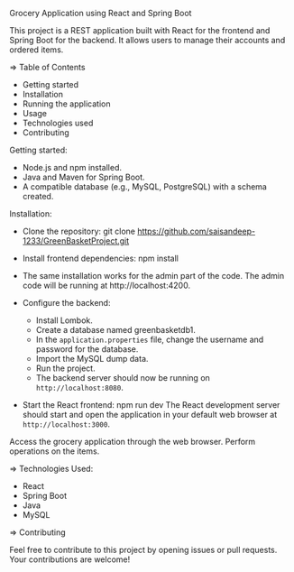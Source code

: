 Grocery Application using React and Spring Boot

This project is a REST application built with React for the frontend and Spring Boot for the backend. It allows users to manage their accounts and ordered items.

=> Table of Contents

- Getting started
- Installation
- Running the application
- Usage
- Technologies used
- Contributing

Getting started:
- Node.js and npm installed.
- Java and Maven for Spring Boot.
- A compatible database (e.g., MySQL, PostgreSQL) with a schema created.

Installation:

- Clone the repository:
  git clone https://github.com/saisandeep-1233/GreenBasketProject.git

- Install frontend dependencies:
  npm install

- The same installation works for the admin part of the code.
  The admin code will be running at http://localhost:4200.

- Configure the backend:
  - Install Lombok.
  - Create a database named greenbasketdb1.
  - In the `application.properties` file, change the username and password for the database.
  - Import the MySQL dump data.
  - Run the project.
  - The backend server should now be running on `http://localhost:8080`.

- Start the React frontend:
  npm run dev
  The React development server should start and open the application in your default web browser at `http://localhost:3000`.

Access the grocery application through the web browser. Perform operations on the items.

=> Technologies Used:
  - React
  - Spring Boot
  - Java
  - MySQL

=> Contributing

Feel free to contribute to this project by opening issues or pull requests. Your contributions are welcome!
